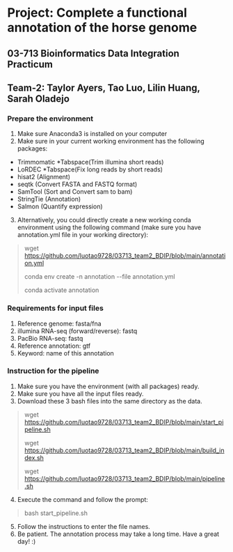 # Project: Complete a functional annotation of the horse genome
## 03-713 Bioinformatics Data Integration Practicum
## Team-2: Taylor Ayers, Tao Luo, Lilin Huang, Sarah Oladejo


### Prepare the environment
1. Make sure Anaconda3 is installed on your computer
2. Make sure in your current working environment has the following packages:
* Trimmomatic     *Tabspace(Trim illumina short reads)
* LoRDEC          *Tabspace(Fix long reads by short reads)
* hisat2          (Alignment)
* seqtk           (Convert FASTA and FASTQ format)
* SamTool         (Sort and Convert sam to bam)
* StringTie       (Annotation)
* Salmon          (Quantify expression)
3. Alternatively, you could directly create a new working conda environment using the following command 
(make sure you have annotation.yml file in your working directory):
> wget https://github.com/luotao9728/03713_team2_BDIP/blob/main/annotation.yml
> 
> conda env create -n annotation --file annotation.yml
> 
> conda activate annotation

### Requirements for input files
1. Reference genome: fasta/fna
2. illumina RNA-seq (forward/reverse): fastq
3. PacBio RNA-seq: fastq
4. Reference annotation: gtf
5. Keyword: name of this annotation

### Instruction for the pipeline
1. Make sure you have the environment (with all packages) ready.
2. Make sure you have all the input files ready.
3. Download these 3 bash files into the same directory as the data.
> wget https://github.com/luotao9728/03713_team2_BDIP/blob/main/start_pipeline.sh
> 
> wget https://github.com/luotao9728/03713_team2_BDIP/blob/main/build_index.sh
> 
> wget https://github.com/luotao9728/03713_team2_BDIP/blob/main/pipeline.sh
4. Execute the command and follow the prompt:
> bash start_pipeline.sh
5. Follow the instructions to enter the file names.
6. Be patient. The annotation process may take a long time. Have a great day! :)
